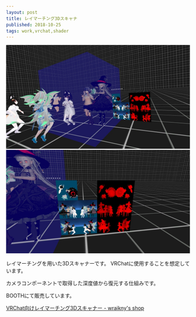 ```yaml
---
layout: post
title: レイマーチング3Dスキャナ
published: 2018-10-25
tags: work,vrchat,shader
---
```


<img src="/images/works/rm3dscanner/rm3dscanner_1.jpg" width="560" class="has-image-centered">

<!--more-->

<img src="/images/works/rm3dscanner/rm3dscanner_2.jpg" width="560" class="has-image-centered">

レイマーチングを用いた3Dスキャナーです。
VRChatに使用することを想定しています。

カメラコンポーネントで取得した深度値から復元する仕組みです。

BOOTHにて販売しています。

<a href="https://wraikny.booth.pm/items/1066842" target="_blank" rel="noopener">VRChat向けレイマーチング3Dスキャナー - wraikny's shop</a>
